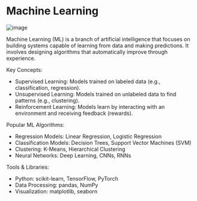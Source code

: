 # Machine Learning 
![image](https://github.com/user-attachments/assets/71a3e635-1906-48f7-9b54-772e49ba92e5)

Machine Learning (ML) is a branch of artificial intelligence that focuses on building systems capable of learning from data and making predictions. It involves designing algorithms that automatically improve through experience.

Key Concepts:
  - Supervised Learning: Models trained on labeled data (e.g., classification, regression).
  - Unsupervised Learning: Models trained on unlabeled data to find patterns (e.g., clustering).
  - Reinforcement Learning: Models learn by interacting with an environment and receiving feedback (rewards).

Popular ML Algorithms:
  - Regression Models: Linear Regression, Logistic Regression
  - Classification Models: Decision Trees, Support Vector Machines (SVM)
  - Clustering: K-Means, Hierarchical Clustering
  - Neural Networks: Deep Learning, CNNs, RNNs

Tools & Libraries:
  - Python: scikit-learn, TensorFlow, PyTorch
  - Data Processing: pandas, NumPy
  - Visualization: matplotlib, seaborn
